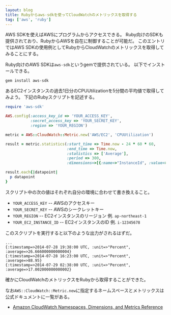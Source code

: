 ```yaml
---
layout: blog
title: Rubyからaws-sdkを使ってCloudWatchのメトリックスを取得する
tag: ['aws', 'ruby']
---
```




AWS SDKを使えばAWSにプログラムからアクセスできる。
Ruby向けのSDKも提供されており、RubyからAWSを自在に制御することが可能だ。
このエントリではAWS SDKの使用例としてRubyからCloudWatchのメトリックスを取得してみることにする。

Ruby向けのAWS SDKは`aws-sdk`というgemで提供されている。
以下でインストールできる。

~~~~
gem install aws-sdk
~~~~

あるEC2インスタンスの過去1日分のCPUUtilizationを5分間の平均値で取得してみよう。
下記のRubyスクリプトを記述する。

~~~~ruby
require 'aws-sdk'

AWS.config(:access_key_id => 'YOUR_ACCESS_KEY',
           :secret_access_key => 'YOUR_SECRET_KEY',
           :region => 'YOUR_REGION')

metric = AWS::CloudWatch::Metric.new('AWS/EC2', 'CPUUtilization')

result = metric.statistics(:start_time => Time.now - 24 * 60 * 60,
                           :end_time => Time.now,
                           :statistics => ['Average'],
                           :period => 300,
                           :dimensions=>[{:name=>"InstanceId", :value=>"YOUR_EC2_INSTANCE_ID"}])

result.each{|datapoint|
  p datapoint
}
~~~~

スクリプト中の次の値はそれぞれ自分の環境に合わせて書き換えること。

- `YOUR_ACCESS_KEY` -- AWSのアクセスキー
- `YOUR_SECRET_KEY` -- AWSのシークレットキー
- `YOUR_REGION` -- EC2インスタンスのリージョン 例. `ap-northeast-1`
- `YOUR_EC2_INSTANCE_ID` -- EC2インスタンスのID 例. `i-12345678`

このスクリプトを実行すると以下のような出力がされるはずだ。

~~~~
...
{:timestamp=>2014-07-28 19:38:00 UTC, :unit=>"Percent", :average=>26.666000000000004}
{:timestamp=>2014-07-28 16:23:00 UTC, :unit=>"Percent", :average=>88.95}
{:timestamp=>2014-07-29 02:38:00 UTC, :unit=>"Percent", :average=>17.002000000000002}
~~~~

確かにCloudWatchのメトリックスをRubyから取得することができた。

なお`AWS::CloudWatch::Metric.new`に指定するネームスペースとメトリックスは公式ドキュメントに一覧がある。

- [Amazon CloudWatch Namespaces, Dimensions, and Metrics Reference](http://docs.aws.amazon.com/AmazonCloudWatch/latest/DeveloperGuide/CW_Support_For_AWS.html)
